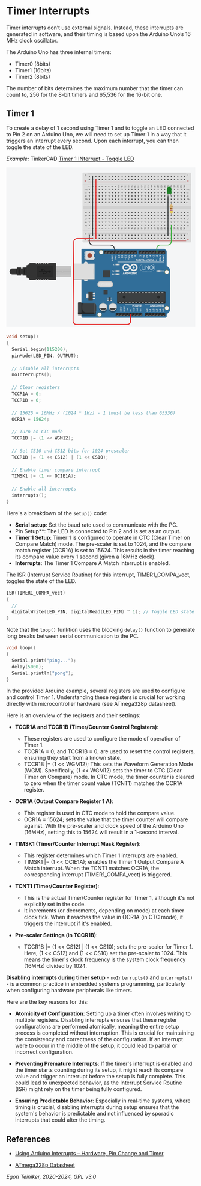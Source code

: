 # Timer Interrupts 

Timer interrupts don’t use external signals. Instead, these interrupts are 
generated in software, and their timing is based upon the Arduino Uno’s 16 MHz 
clock oscillator.

The Arduino Uno has three internal timers:
* Timer0 (8bits)
* Timer1 (16bits) 
* Timer2 (8bits)

The number of bits determines the maximum number that the timer can count to, 
256 for the 8-bit timers and 65,536 for the 16-bit one.

## Timer 1

To create a delay of 1 second using Timer 1 and to toggle an LED 
connected to Pin 2 on an Arduino Uno, we will need to set up Timer 1 
in a way that it triggers an interrupt every second. 
Upon each interrupt, you can then toggle the state of the LED.

_Example:_ TinkerCAD [Timer 1 INterrupt - Toggle LED](https://www.tinkercad.com/things/61XNihYUyhI-timer1-interrupt)

![Timer 1 Interrupt](figures/Timer1Interrupt-LED.png)


```C++
void setup() 
{
  Serial.begin(115200);  
  pinMode(LED_PIN, OUTPUT);

  // Disable all interrupts
  noInterrupts();           

  // Clear registers
  TCCR1A = 0;
  TCCR1B = 0;

  // 15625 = 16MHz / (1024 * 1Hz) - 1 (must be less than 65536)
  OCR1A = 15624;            

  // Turn on CTC mode
  TCCR1B |= (1 << WGM12);   

  // Set CS10 and CS12 bits for 1024 prescaler
  TCCR1B |= (1 << CS12) | (1 << CS10);  

  // Enable timer compare interrupt
  TIMSK1 |= (1 << OCIE1A); 

  // Enable all interrupts
  interrupts(); 
}
```
Here's a breakdown of the `setup()` code:
* **Serial setup**: Set the baud rate used to communicate with the PC.
* Pin Setup**: The LED is connected to Pin 2 and is set as an output.
* **Timer 1 Setup**: Timer 1 is configured to operate in 
    CTC (Clear Timer on Compare Match) mode. 
    The pre-scaler is set to 1024, and the compare match register 
    (OCR1A) is set to 15624. This results in the timer reaching its 
    compare value every 1 second (given a 16MHz clock).
* **Interrupts**: The Timer 1 Compare A Match interrupt is enabled. 


The ISR (Interrupt Service Routine) for this interrupt, TIMER1_COMPA_vect, 
toggles the state of the LED.

```C++
ISR(TIMER1_COMPA_vect) 
{
  // 
  digitalWrite(LED_PIN, digitalRead(LED_PIN) ^ 1); // Toggle LED state
}
```

Note that the `loop()` funktion uses the blocking `delay()` function 
to generate long breaks between serial communication to the PC.
```C++
void loop() 
{
  Serial.print("ping...");
  delay(5000);
  Serial.println("pong");
}
```

In the provided Arduino example, several registers are used to configure 
and control Timer 1. Understanding these registers is crucial for working 
directly with microcontroller hardware (see ATmega328p datasheet). 

Here is an overview of the registers and their settings:
* **TCCR1A and TCCR1B (Timer/Counter Control Registers)**:
    * These registers are used to configure the mode of operation of Timer 1.
    * TCCR1A = 0; and TCCR1B = 0; are used to reset the control registers, 
        ensuring they start from a known state.
    * TCCR1B |= (1 << WGM12); This sets the Waveform Generation Mode (WGM). 
        Specifically, (1 << WGM12) sets the timer to CTC (Clear Timer on Compare) mode. 
        In CTC mode, the timer counter is cleared to zero when the timer count value 
        (TCNT1) matches the OCR1A register.

* **OCR1A (Output Compare Register 1 A)**:
    * This register is used in CTC mode to hold the compare value.
    * OCR1A = 15624; sets the value that the timer counter will compare against. 
        With the pre-scaler and clock speed of the Arduino Uno (16MHz), setting 
        this to 15624 will result in a 1-second interval.

* **TIMSK1 (Timer/Counter Interrupt Mask Register)**:
    * This register determines which Timer 1 interrupts are enabled.
    * TIMSK1 |= (1 << OCIE1A); enables the Timer 1 Output Compare A Match interrupt. 
        When the TCNT1 matches OCR1A, the corresponding interrupt (TIMER1_COMPA_vect) 
        is triggered.

* **TCNT1 (Timer/Counter Register)**:
    * This is the actual Timer/Counter register for Timer 1, although it's not 
        explicitly set in the code.
    * It increments (or decrements, depending on mode) at each timer clock tick. 
        When it reaches the value in OCR1A (in CTC mode), it triggers the interrupt 
        if it's enabled.

* **Pre-scaler Settings (in TCCR1B)**:
    * TCCR1B |= (1 << CS12) | (1 << CS10); sets the pre-scaler for Timer 1. 
        Here, (1 << CS12) and (1 << CS10) set the pre-scaler to 1024. 
        This means the timer's clock frequency is the system clock frequency 
        (16MHz) divided by 1024.


**Disabling interrupts during timer setup** - `noInterrupts()` and `interrupts()` - 
is a common practice in embedded systems programming, particularly when configuring 
hardware peripherals like timers. 

Here are the key reasons for this:
* **Atomicity of Configuration**: Setting up a timer often involves writing to 
    multiple registers. Disabling interrupts ensures that these register configurations 
    are performed atomically, meaning the entire setup process is completed without 
    interruption. 
    This is crucial for maintaining the consistency and correctness of the configuration. 
    If an interrupt were to occur in the middle of the setup, it could lead to partial or incorrect configuration.

* **Preventing Premature Interrupts**: If the timer's interrupt is enabled and the timer 
    starts counting during its setup, it might reach its compare value and trigger an 
    interrupt before the setup is fully complete. 
    This could lead to unexpected behavior, as the Interrupt Service Routine (ISR) might 
    rely on the timer being fully configured.

* **Ensuring Predictable Behavior**: Especially in real-time systems, where timing is 
    crucial, disabling interrupts during setup ensures that the system's behavior is 
    predictable and not influenced by sporadic interrupts that could alter the timing.

## References

* [Using Arduino Interrupts – Hardware, Pin Change and Timer](https://dronebotworkshop.com/interrupts/)

* [ATmega328p Datasheet](/hardware/microcontroller/atmega328p/)

*Egon Teiniker, 2020-2024, GPL v3.0* 